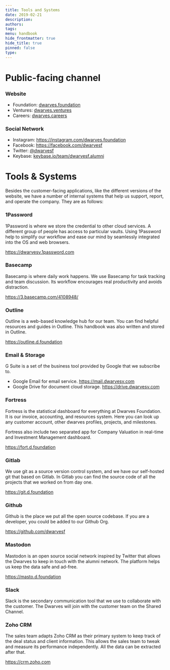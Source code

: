 ```yaml
---
title: Tools and Systems
date: 2019-02-21
description: 
authors: 
tags: 
menu: handbook
hide_frontmatter: true
hide_title: true
pinned: false
type:
---
```

# Public-facing channel

### Website
- Foundation: [dwarves.foundation](https://dwarves.foundation)
- Ventures: [dwarves.ventures](https://dwarves.ventures)
- Careers: [dwarves.careers](https://dwarves.careers)

### Social Network
- Instagram: https://instagram.com/dwarves.foundation
- Facebook: https://facebook.com/dwarvesf
- Twitter: [@dwarvesf](https://twitter.com/dwarvesf)
- Keybase: [keybase.io/team/dwarvesf.alumni](https://keybase.io/team/dwarvesf.alumni)

# Tools & Systems
Besides the customer-facing applications, like the different versions of the website, we have a number of internal systems that help us support, report, and operate the company. They are as follows:

### 1Password
1Password is where we store the credential to other cloud services.  A different group of people has access to particular vaults. Using 1Password help to simplify our workflow and ease our mind by seamlessly integrated into the OS and web browsers.

https://dwarvesv.1password.com

### Basecamp
Basecamp is where daily work happens. We use Basecamp for task tracking and team discussion. Its workflow encourages real productivity and avoids distraction.

https://3.basecamp.com/4108948/

### Outline
Outline is a web-based knowledge hub for our team. You can find helpful resources and guides in Outline. This handbook was also written and stored in Outline.

https://outline.d.foundation

### Email & Storage
G Suite is a set of the business tool provided by Google that we subscribe to.
- Google Email for email service. https://mail.dwarvesv.com
- Google Drive for document cloud storage. https://drive.dwarvesv.com

### Fortress
Fortress is the statistical dashboard for everything at Dwarves Foundation. It is our invoice, accounting, and resources system. Here you can look up any customer account, other dwarves profiles, projects, and milestones.

Fortress also include two separated app for Company Valuation in real-time and Investment Management dashboard.

https://fort.d.foundation

### Gitlab
We use git as a source version control system, and we have our self-hosted git that based on Gitlab. In Gitlab you can find the source code of all the projects that we worked on from day one.

https://git.d.foundation

### Github
Github is the place we put all the open source codebase. If you are a developer, you could be added to our Github Org. 

https://github.com/dwarvesf

### Mastodon
Mastodon is an open source social network inspired by Twitter that allows the Dwarves to keep in touch with the alumni network. The platform helps us keep the data safe and ad-free.

https://masto.d.foundation

### Slack
Slack is the secondary communication tool that we use to collaborate with the customer. The Dwarves will join with the customer team on the Shared Channel.

### Zoho CRM
The sales team adapts Zoho CRM as their primary system to keep track of the deal status and client information. This allows the sales team to tweak and measure its performance independently. All the data can be extracted after that.

https://crm.zoho.com